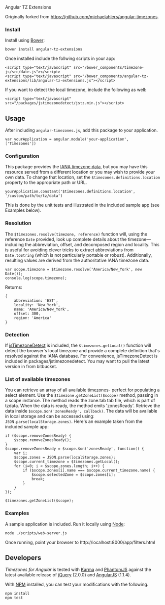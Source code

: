 Angular TZ Extensions

Originally forked from  https://github.com/michaelahlers/angular-timezones.

### Install 

Install using [Bower](https://github.com/bower/bower):

    bower install angular-tz-extensions

Once installed include the follwing scripts in your app:

    <script type="text/javascript" src="/bower_components/timezone-js/src/date.js"></script>
    <script type="text/javascript" src="/bower_components/angular-tz-extensions/lib/angular-tz-extensions.js"></script>

If you want to detect the local timezone, include the following as well:

	<script type="text/javascript" src="/packages/jstimezonedetect/jstz.min.js"></script>
    
## Usage

After including `angular-timezones.js`, add this package to your application.

    var yourApplication = angular.module('your-application', ['Timezones'])

### Configuration

This package provides the [IANA timezone data](http://iana.org/time-zones), but you may have this resource served from a different location or you may wish to provide your own data. To change that location, set the `$timezones.definitions.location` property to the appropriate path or URL.

    yourApplication.constant('$timezones.definitions.location', '/custom/path/to/tz/data')

This is done by the unit tests and illustrated in the included sample app (see Examples below).

### Resolution

The `$timezones.resolve(timezone, reference)` function will, using the reference `Date` provided, look up complete details about the timezone&mdash;including the abbreviation, offset, and decomposed region and locality. This is useful for avoiding clever tricks to extract abbreviations from `Date.toString` (which is not particularly portable or robust). Additionally, resulting values are derived from the authoritative IANA timezone data.
	
    var scope.timezone = $timezone.resolve('America/New_York', new Date());
    console.log(scope.timezone);

Returns:
    
    {
        abbreviation: 'EST',
        locality: 'New York',
        name: 'America/New_York',
        offset: 300,
        region: 'America'
    }

### Detection

If [jsTimezoneDetect](https://bitbucket.org/pellepim/jstimezonedetect) is included, the `$timezones.getLocal()` function will detect the browser's local timezone and provide a complete definition that's resolved against the IANA database. For convenience, jsTimezoneDetect is included in packages/jstimezonedetect. You may want to pull the latest version in from bitbucket.

### List of available timezones

You can retrieve an array of all available timezones- perfect for populating a select element. Use the `$timezone.getZoneList($scope)` method, passing in a scope instance. The method reads the zone.tab tab file, which is part of tzdata. When the data is ready, the method emits 'zonesReady'. Retrieve the data inside `$scope.$on('zonesReady', callback)`. The data will be available in local storage and can be accessed using: `JSON.parse(localStorage.zones)`. Here's an example taken from the included sample app:  
    
    if ($scope.removeZonesReady) {
        $scope.removeZonesReady();
    }
    $scope.removeZonesReady = $scope.$on('zonesReady', function() {
        var i;
        $scope.zones = JSON.parse(localStorage.zones);
        $scope.current_timezone = $timezones.getLocal();
        for (i=0; i < $scope.zones.length; i++) {
            if ($scope.zones[i].name === $scope.current_timezone.name) {
                $scope.selectedZone = $scope.zones[i];
                break;
            }
        }
    });

    $timezones.getZoneList($scope);

### Examples

A sample application is included. Run it locally using [Node](http://nodejs.org):

    node ./scripts/web-server.js

Once running, point your browser to http://localhost:8000/app/filters.html

## Developers

_Timezones for Angular_ is tested with [Karma](http://karma-runner.github.io/) and [PhantomJS](http://phantomjs.org/) against the latest available release of [jQuery](http://jquery.com/) (2.0.0) and [AngularJS](http://angularjs.com/) (1.1.4).

With [NPM](http://npmjs.com/) installed, you can test your modifications with the following.

    npm install
    npm test
